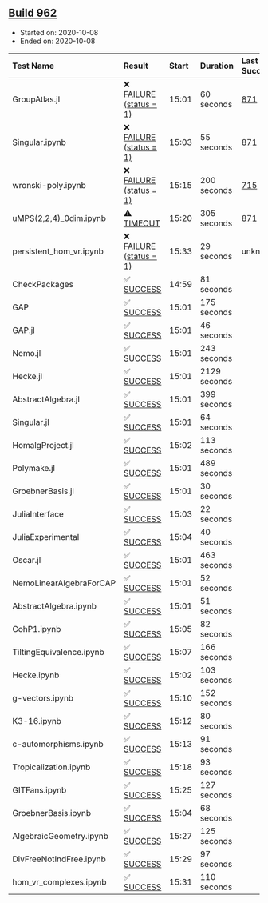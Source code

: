 ## [Build 962](https://oscarci.mathematik.uni-kl.de/job/oscar-stable/962/)

* Started on: 2020-10-08
* Ended on: 2020-10-08

| Test Name    | Result | Start | Duration | Last Success | First Failure |
|:-------------|:-------|:------|:---------|:-------------|:--------------|
| GroupAtlas.jl | ❌ [FAILURE (status = 1)](https://oscarci.mathematik.uni-kl.de/job/oscar-stable/962/artifact/logs/build-962/GroupAtlas.jl.log) | 15:01 | 60 seconds | [871](https://oscarci.mathematik.uni-kl.de/job/oscar-stable/871/) | [872](https://oscarci.mathematik.uni-kl.de/job/oscar-stable/872/) |
| Singular.ipynb | ❌ [FAILURE (status = 1)](https://oscarci.mathematik.uni-kl.de/job/oscar-stable/962/artifact/logs/build-962/Singular.ipynb.log) | 15:03 | 55 seconds | [871](https://oscarci.mathematik.uni-kl.de/job/oscar-stable/871/) | [872](https://oscarci.mathematik.uni-kl.de/job/oscar-stable/872/) |
| wronski-poly.ipynb | ❌ [FAILURE (status = 1)](https://oscarci.mathematik.uni-kl.de/job/oscar-stable/962/artifact/logs/build-962/wronski-poly.ipynb.log) | 15:15 | 200 seconds | [715](https://oscarci.mathematik.uni-kl.de/job/oscar-stable/715/) | [716](https://oscarci.mathematik.uni-kl.de/job/oscar-stable/716/) |
| uMPS(2,2,4)_0dim.ipynb | ⚠ [TIMEOUT](https://oscarci.mathematik.uni-kl.de/job/oscar-stable/962/artifact/logs/build-962/uMPS-2-2-4-_0dim.ipynb.log) | 15:20 | 305 seconds | [871](https://oscarci.mathematik.uni-kl.de/job/oscar-stable/871/) | [872](https://oscarci.mathematik.uni-kl.de/job/oscar-stable/872/) |
| persistent_hom_vr.ipynb | ❌ [FAILURE (status = 1)](https://oscarci.mathematik.uni-kl.de/job/oscar-stable/962/artifact/logs/build-962/persistent_hom_vr.ipynb.log) | 15:33 | 29 seconds | unknown | unknown |
| CheckPackages | ✅ [SUCCESS](https://oscarci.mathematik.uni-kl.de/job/oscar-stable/962/artifact/logs/build-962/CheckPackages.log) | 14:59 | 81 seconds |  |  |
| GAP | ✅ [SUCCESS](https://oscarci.mathematik.uni-kl.de/job/oscar-stable/962/artifact/logs/build-962/GAP.log) | 15:01 | 175 seconds |  |  |
| GAP.jl | ✅ [SUCCESS](https://oscarci.mathematik.uni-kl.de/job/oscar-stable/962/artifact/logs/build-962/GAP.jl.log) | 15:01 | 46 seconds |  |  |
| Nemo.jl | ✅ [SUCCESS](https://oscarci.mathematik.uni-kl.de/job/oscar-stable/962/artifact/logs/build-962/Nemo.jl.log) | 15:01 | 243 seconds |  |  |
| Hecke.jl | ✅ [SUCCESS](https://oscarci.mathematik.uni-kl.de/job/oscar-stable/962/artifact/logs/build-962/Hecke.jl.log) | 15:01 | 2129 seconds |  |  |
| AbstractAlgebra.jl | ✅ [SUCCESS](https://oscarci.mathematik.uni-kl.de/job/oscar-stable/962/artifact/logs/build-962/AbstractAlgebra.jl.log) | 15:01 | 399 seconds |  |  |
| Singular.jl | ✅ [SUCCESS](https://oscarci.mathematik.uni-kl.de/job/oscar-stable/962/artifact/logs/build-962/Singular.jl.log) | 15:01 | 64 seconds |  |  |
| HomalgProject.jl | ✅ [SUCCESS](https://oscarci.mathematik.uni-kl.de/job/oscar-stable/962/artifact/logs/build-962/HomalgProject.jl.log) | 15:02 | 113 seconds |  |  |
| Polymake.jl | ✅ [SUCCESS](https://oscarci.mathematik.uni-kl.de/job/oscar-stable/962/artifact/logs/build-962/Polymake.jl.log) | 15:01 | 489 seconds |  |  |
| GroebnerBasis.jl | ✅ [SUCCESS](https://oscarci.mathematik.uni-kl.de/job/oscar-stable/962/artifact/logs/build-962/GroebnerBasis.jl.log) | 15:01 | 30 seconds |  |  |
| JuliaInterface | ✅ [SUCCESS](https://oscarci.mathematik.uni-kl.de/job/oscar-stable/962/artifact/logs/build-962/JuliaInterface.log) | 15:03 | 22 seconds |  |  |
| JuliaExperimental | ✅ [SUCCESS](https://oscarci.mathematik.uni-kl.de/job/oscar-stable/962/artifact/logs/build-962/JuliaExperimental.log) | 15:04 | 40 seconds |  |  |
| Oscar.jl | ✅ [SUCCESS](https://oscarci.mathematik.uni-kl.de/job/oscar-stable/962/artifact/logs/build-962/Oscar.jl.log) | 15:01 | 463 seconds |  |  |
| NemoLinearAlgebraForCAP | ✅ [SUCCESS](https://oscarci.mathematik.uni-kl.de/job/oscar-stable/962/artifact/logs/build-962/NemoLinearAlgebraForCAP.log) | 15:01 | 52 seconds |  |  |
| AbstractAlgebra.ipynb | ✅ [SUCCESS](https://oscarci.mathematik.uni-kl.de/job/oscar-stable/962/artifact/logs/build-962/AbstractAlgebra.ipynb.log) | 15:01 | 51 seconds |  |  |
| CohP1.ipynb | ✅ [SUCCESS](https://oscarci.mathematik.uni-kl.de/job/oscar-stable/962/artifact/logs/build-962/CohP1.ipynb.log) | 15:05 | 82 seconds |  |  |
| TiltingEquivalence.ipynb | ✅ [SUCCESS](https://oscarci.mathematik.uni-kl.de/job/oscar-stable/962/artifact/logs/build-962/TiltingEquivalence.ipynb.log) | 15:07 | 166 seconds |  |  |
| Hecke.ipynb | ✅ [SUCCESS](https://oscarci.mathematik.uni-kl.de/job/oscar-stable/962/artifact/logs/build-962/Hecke.ipynb.log) | 15:02 | 103 seconds |  |  |
| g-vectors.ipynb | ✅ [SUCCESS](https://oscarci.mathematik.uni-kl.de/job/oscar-stable/962/artifact/logs/build-962/g-vectors.ipynb.log) | 15:10 | 152 seconds |  |  |
| K3-16.ipynb | ✅ [SUCCESS](https://oscarci.mathematik.uni-kl.de/job/oscar-stable/962/artifact/logs/build-962/K3-16.ipynb.log) | 15:12 | 80 seconds |  |  |
| c-automorphisms.ipynb | ✅ [SUCCESS](https://oscarci.mathematik.uni-kl.de/job/oscar-stable/962/artifact/logs/build-962/c-automorphisms.ipynb.log) | 15:13 | 91 seconds |  |  |
| Tropicalization.ipynb | ✅ [SUCCESS](https://oscarci.mathematik.uni-kl.de/job/oscar-stable/962/artifact/logs/build-962/Tropicalization.ipynb.log) | 15:18 | 93 seconds |  |  |
| GITFans.ipynb | ✅ [SUCCESS](https://oscarci.mathematik.uni-kl.de/job/oscar-stable/962/artifact/logs/build-962/GITFans.ipynb.log) | 15:25 | 127 seconds |  |  |
| GroebnerBasis.ipynb | ✅ [SUCCESS](https://oscarci.mathematik.uni-kl.de/job/oscar-stable/962/artifact/logs/build-962/GroebnerBasis.ipynb.log) | 15:04 | 68 seconds |  |  |
| AlgebraicGeometry.ipynb | ✅ [SUCCESS](https://oscarci.mathematik.uni-kl.de/job/oscar-stable/962/artifact/logs/build-962/AlgebraicGeometry.ipynb.log) | 15:27 | 125 seconds |  |  |
| DivFreeNotIndFree.ipynb | ✅ [SUCCESS](https://oscarci.mathematik.uni-kl.de/job/oscar-stable/962/artifact/logs/build-962/DivFreeNotIndFree.ipynb.log) | 15:29 | 97 seconds |  |  |
| hom_vr_complexes.ipynb | ✅ [SUCCESS](https://oscarci.mathematik.uni-kl.de/job/oscar-stable/962/artifact/logs/build-962/hom_vr_complexes.ipynb.log) | 15:31 | 110 seconds |  |  |

